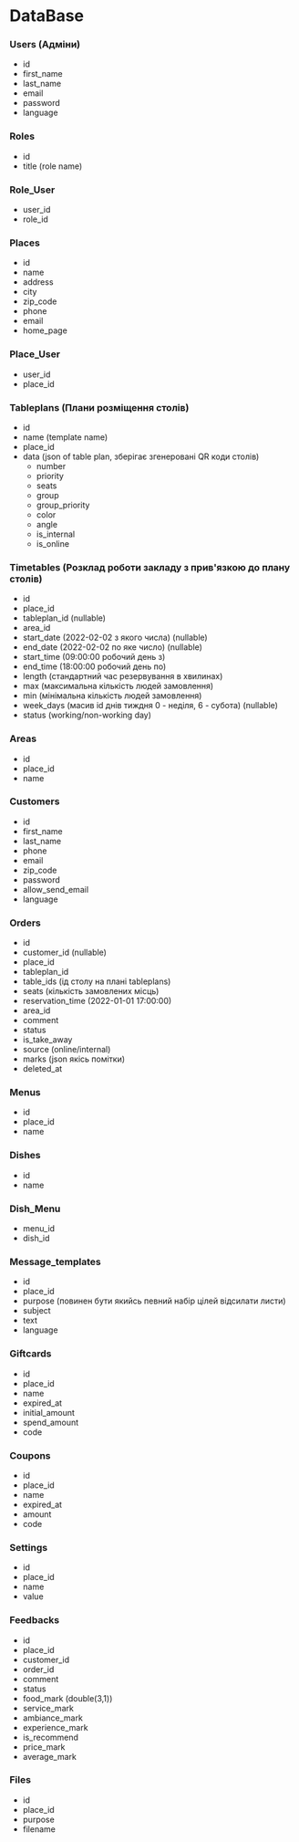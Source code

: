 # DataBase

### Users (Адміни)
- id
- first_name
- last_name
- email
- password
- language

### Roles
- id
- title (role name)

### Role_User
- user_id
- role_id

### Places
- id
- name
- address
- city
- zip_code
- phone
- email
- home_page

### Place_User
- user_id
- place_id

### Tableplans (Плани розміщення столів)
- id
- name (template name)
- place_id
- data (json of table plan, зберігає згенеровані QR коди столів)
    - number
    - priority
    - seats
    - group
    - group_priority
    - color
    - angle
    - is_internal
    - is_online

### Timetables (Розклад роботи закладу з прив'язкою до плану столів)
- id
- place_id
- tableplan_id (nullable)
- area_id
- start_date (2022-02-02 з якого числа) (nullable)
- end_date (2022-02-02 по яке число) (nullable)
- start_time (09:00:00 робочий день з)
- end_time (18:00:00 робочий день по)
- length (стандартний час резервування в хвилинах)
- max (максимальна кількість людей замовлення)
- min (мінімальна кількість людей замовлення)
- week_days (масив id днів тиждня 0 - неділя, 6 - субота) (nullable)
- status (working/non-working day)

### Areas
- id
- place_id
- name

### Customers
- id
- first_name
- last_name
- phone
- email
- zip_code
- password
- allow_send_email
- language

### Orders
- id
- customer_id (nullable)
- place_id
- tableplan_id
- table_ids (ід столу на плані tableplans)
- seats (кількість замовлених місць)
- reservation_time (2022-01-01 17:00:00)
- area_id
- comment
- status
- is_take_away
- source (online/internal)
- marks (json якісь помітки)
- deleted_at

### Menus
- id
- place_id
- name

### Dishes
- id
- name

### Dish_Menu
- menu_id
- dish_id

### Message_templates
- id
- place_id
- purpose (повинен бути якийсь певний набір цілей відсилати листи)
- subject
- text
- language

### Giftcards
- id
- place_id
- name
- expired_at
- initial_amount
- spend_amount
- code

### Coupons
- id
- place_id
- name
- expired_at
- amount
- code

### Settings
- id
- place_id
- name
- value

### Feedbacks
- id
- place_id
- customer_id
- order_id
- comment
- status
- food_mark (double(3,1))
- service_mark
- ambiance_mark
- experience_mark
- is_recommend
- price_mark
- average_mark

### Files
- id
- place_id
- purpose
- filename
